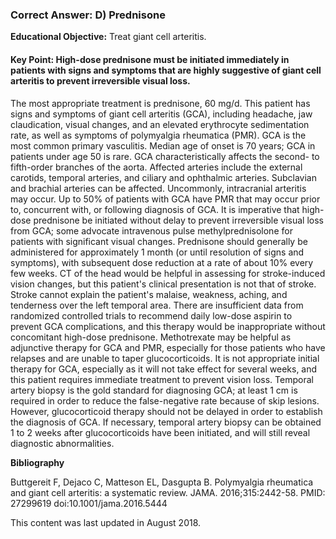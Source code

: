 
### Correct Answer: D) Prednisone 

**Educational Objective:** Treat giant cell arteritis.

#### **Key Point:** High-dose prednisone must be initiated immediately in patients with signs and symptoms that are highly suggestive of giant cell arteritis to prevent irreversible visual loss.

The most appropriate treatment is prednisone, 60 mg/d. This patient has signs and symptoms of giant cell arteritis (GCA), including headache, jaw claudication, visual changes, and an elevated erythrocyte sedimentation rate, as well as symptoms of polymyalgia rheumatica (PMR). GCA is the most common primary vasculitis. Median age of onset is 70 years; GCA in patients under age 50 is rare. GCA characteristically affects the second- to fifth-order branches of the aorta. Affected arteries include the external carotids, temporal arteries, and ciliary and ophthalmic arteries. Subclavian and brachial arteries can be affected. Uncommonly, intracranial arteritis may occur. Up to 50% of patients with GCA have PMR that may occur prior to, concurrent with, or following diagnosis of GCA. It is imperative that high-dose prednisone be initiated without delay to prevent irreversible visual loss from GCA; some advocate intravenous pulse methylprednisolone for patients with significant visual changes. Prednisone should generally be administered for approximately 1 month (or until resolution of signs and symptoms), with subsequent dose reduction at a rate of about 10% every few weeks.
CT of the head would be helpful in assessing for stroke-induced vision changes, but this patient's clinical presentation is not that of stroke. Stroke cannot explain the patient's malaise, weakness, aching, and tenderness over the left temporal area.
There are insufficient data from randomized controlled trials to recommend daily low-dose aspirin to prevent GCA complications, and this therapy would be inappropriate without concomitant high-dose prednisone.
Methotrexate may be helpful as adjunctive therapy for GCA and PMR, especially for those patients who have relapses and are unable to taper glucocorticoids. It is not appropriate initial therapy for GCA, especially as it will not take effect for several weeks, and this patient requires immediate treatment to prevent vision loss.
Temporal artery biopsy is the gold standard for diagnosing GCA; at least 1 cm is required in order to reduce the false-negative rate because of skip lesions. However, glucocorticoid therapy should not be delayed in order to establish the diagnosis of GCA. If necessary, temporal artery biopsy can be obtained 1 to 2 weeks after glucocorticoids have been initiated, and will still reveal diagnostic abnormalities.

**Bibliography**

Buttgereit F, Dejaco C, Matteson EL, Dasgupta B. Polymyalgia rheumatica and giant cell arteritis: a systematic review. JAMA. 2016;315:2442-58. PMID: 27299619 doi:10.1001/jama.2016.5444

This content was last updated in August 2018.
